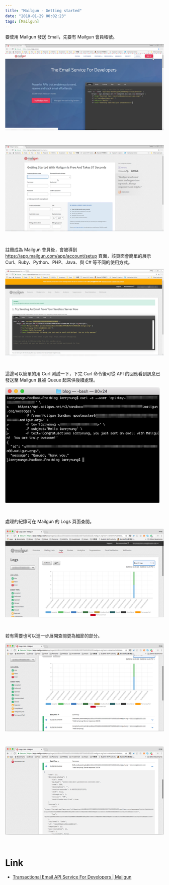 ```yaml
---
title: "Mailgun - Getting started"
date: "2018-01-29 00:02:23"
tags: [Mailgun]
---
```



要使用 Mailgun 發送 Email，先要有 Mailgun 會員帳號。  

<!-- More -->

![1.png](1.png)
 
<br/>


![2.png](2.png)
 
<br/>


註冊成為 Mailgun 會員後，會被導到 https://app.mailgun.com/app/account/setup 頁面，該頁面會簡單的展示 Curl、Ruby、Python、PHP、Java、與 C# 等不同的使用方式。  

![3.png](3.png)
 
<br/>


這邊可以簡單的用 Curl 測試一下，下完 Curl 命令後可從 API 的回應看到訊息已發送至 Mailgun 且被 Queue 起來供後續處理。  

![4.png](4.png)
 
<br/>


處理的紀錄可在 Mailgun 的 Logs 頁面查閱。  

![5.png](5.png)
 
<br/>


若有需要也可以進一步展開查閱更為細節的部分。  

![6.png](6.png)
 
<br/>


![7.png](7.png)
 
<br/>


Link
====
* [Transactional Email API Service For Developers | Mailgun](https://www.mailgun.com/)
